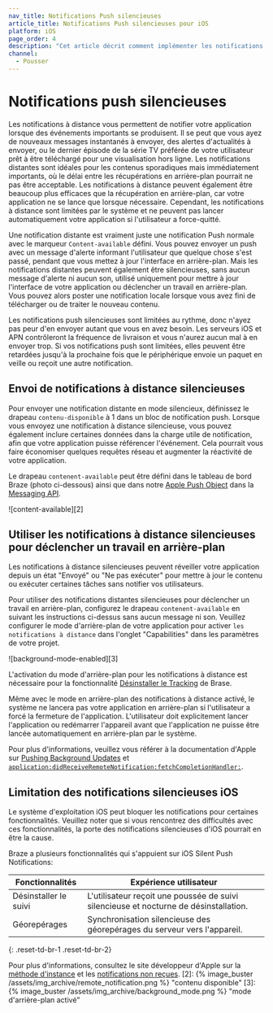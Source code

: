 ```yaml
---
nav_title: Notifications Push silencieuses
article_title: Notifications Push silencieuses pour iOS
platform: iOS
page_order: 4
description: "Cet article décrit comment implémenter les notifications push silencieuses dans votre application iOS."
channel:
  - Pousser
---
```


# Notifications push silencieuses

Les notifications à distance vous permettent de notifier votre application lorsque des événements importants se produisent. Il se peut que vous ayez de nouveaux messages instantanés à envoyer, des alertes d'actualités à envoyer, ou le dernier épisode de la série TV préférée de votre utilisateur prêt à être téléchargé pour une visualisation hors ligne. Les notifications distantes sont idéales pour les contenus sporadiques mais immédiatement importants, où le délai entre les récupérations en arrière-plan pourrait ne pas être acceptable. Les notifications à distance peuvent également être beaucoup plus efficaces que la récupération en arrière-plan, car votre application ne se lance que lorsque nécessaire. Cependant, les notifications à distance sont limitées par le système et ne peuvent pas lancer automatiquement votre application si l'utilisateur a force-quitté.

Une notification distante est vraiment juste une notification Push normale avec le marqueur `Content-available` défini. Vous pouvez envoyer un push avec un message d'alerte informant l'utilisateur que quelque chose s'est passé, pendant que vous mettez à jour l'interface en arrière-plan. Mais les notifications distantes peuvent également être silencieuses, sans aucun message d'alerte ni aucun son, utilisé uniquement pour mettre à jour l'interface de votre application ou déclencher un travail en arrière-plan. Vous pouvez alors poster une notification locale lorsque vous avez fini de télécharger ou de traiter le nouveau contenu.

Les notifications push silencieuses sont limitées au rythme, donc n'ayez pas peur d'en envoyer autant que vous en avez besoin. Les serveurs iOS et APN contrôleront la fréquence de livraison et vous n'aurez aucun mal à en envoyer trop. Si vos notifications push sont limitées, elles peuvent être retardées jusqu'à la prochaine fois que le périphérique envoie un paquet en veille ou reçoit une autre notification.

## Envoi de notifications à distance silencieuses

Pour envoyer une notification distante en mode silencieux, définissez le drapeau `contenu-disponible` à 1 dans un bloc de notification push. Lorsque vous envoyez une notification à distance silencieuse, vous pouvez également inclure certaines données dans la charge utile de notification, afin que votre application puisse référencer l'événement. Cela pourrait vous faire économiser quelques requêtes réseau et augmenter la réactivité de votre application.

Le drapeau `contenent-available` peut être défini dans le tableau de bord Braze (photo ci-dessous) ainsi que dans notre [Apple Push Object]({{site.baseurl}}/api/objects_filters/messaging/apple_object/) dans la [Messaging API][1].

!\[content-available\]\[2\]

## Utiliser les notifications à distance silencieuses pour déclencher un travail en arrière-plan

Les notifications à distance silencieuses peuvent réveiller votre application depuis un état "Envoyé" ou "Ne pas exécuter" pour mettre à jour le contenu ou exécuter certaines tâches sans notifier vos utilisateurs.

Pour utiliser des notifications distantes silencieuses pour déclencher un travail en arrière-plan, configurez le drapeau `contenent-available` en suivant les instructions ci-dessus sans aucun message ni son. Veuillez configurer le mode d'arrière-plan de votre application pour activer `les notifications à distance` dans l'onglet "Capabilities" dans les paramètres de votre projet.

!\[background-mode-enabled\]\[3\]

L'activation du mode d'arrière-plan pour les notifications à distance est nécessaire pour la fonctionnalité [Désinstaller le Tracking][6] de Brase.

Même avec le mode en arrière-plan des notifications à distance activé, le système ne lancera pas votre application en arrière-plan si l'utilisateur a forcé la fermeture de l'application. L'utilisateur doit explicitement lancer l'application ou redémarrer l'appareil avant que l'application ne puisse être lancée automatiquement en arrière-plan par le système.

Pour plus d'informations, veuillez vous référer à la documentation d'Apple sur [Pushing Background Updates][4] et [`application:didReceiveRemoteNotification:fetchCompletionHandler:`][5].

## Limitation des notifications silencieuses iOS
Le système d'exploitation iOS peut bloquer les notifications pour certaines fonctionnalités. Veuillez noter que si vous rencontrez des difficultés avec ces fonctionnalités, la porte des notifications silencieuses d'iOS pourrait en être la cause.

Braze a plusieurs fonctionnalités qui s'appuient sur iOS Silent Push Notifications:

| Fonctionnalités       | Expérience utilisateur                                                                |
| --------------------- | ------------------------------------------------------------------------------------- |
| Désinstaller le suivi | L'utilisateur reçoit une poussée de suivi silencieuse et nocturne de désinstallation. |
| Géorepérages          | Synchronisation silencieuse des géorepérages du serveur vers l'appareil.              |
{: .reset-td-br-1 .reset-td-br-2}

Pour plus d'informations, consultez le site développeur d'Apple sur la [méthode d'instance][7] et les [notifications non reçues][8].
[2]: {% image_buster /assets/img_archive/remote_notification.png %} "contenu disponible" [3]: {% image_buster /assets/img_archive/background_mode.png %} "mode d'arrière-plan activé"

[1]: {{site.baseurl}}/api/endpoints/messaging/
[4]: https://developer.apple.com/documentation/usernotifications/setting_up_a_remote_notification_server/pushing_background_updates_to_your_app?language=objc
[5]: https://developer.apple.com/library/ios/documentation/UIKit/Reference/UIApplicationDelegate_Protocol/index.html#//apple_ref/occ/intfm/UIApplicationDelegate/application:didReceiveRemoteNotification:fetchCompletionHandler:
[6]: {{site.baseurl}}/developer_guide/platform_integration_guides/ios/analytics/uninstall_tracking/#uninstall-tracking
[7]: https://developer.apple.com/documentation/uikit/uiapplicationdelegate/1623013-application
[8]: https://developer.apple.com/library/content/technotes/tn2265/_index.html#//apple_ref/doc/uid/DTS40010376-CH1-TNTAG23